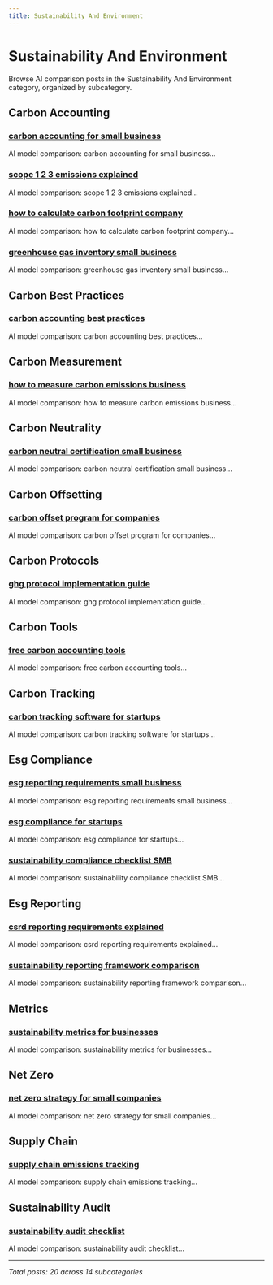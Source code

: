 ```yaml
---
title: Sustainability And Environment
---
```


# Sustainability And Environment

Browse AI comparison posts in the Sustainability And Environment category, organized by subcategory.

## Carbon Accounting

### [carbon accounting for small business](carbon-accounting/chatgpt-vs-deepseek-vs-gemini-carbon-accounting-1676.md)

AI model comparison: carbon accounting for small business...

### [scope 1 2 3 emissions explained](carbon-accounting/chatgpt-vs-gemini-vs-mistral-carbon-accounting-8155.md)

AI model comparison: scope 1 2 3 emissions explained...

### [how to calculate carbon footprint company](carbon-accounting/chatgpt-vs-grok-vs-mistral-carbon-accounting-1555.md)

AI model comparison: how to calculate carbon footprint company...

### [greenhouse gas inventory small business](carbon-accounting/chatgpt-vs-grok-vs-mistral-carbon-accounting-3856.md)

AI model comparison: greenhouse gas inventory small business...

## Carbon Best Practices

### [carbon accounting best practices](carbon-best-practices/deepseek-vs-grok-vs-mistral-carbon-best-practices-6794.md)

AI model comparison: carbon accounting best practices...

## Carbon Measurement

### [how to measure carbon emissions business](carbon-measurement/chatgpt-vs-gemini-vs-grok-carbon-measurement-4491.md)

AI model comparison: how to measure carbon emissions business...

## Carbon Neutrality

### [carbon neutral certification small business](carbon-neutrality/chatgpt-vs-deepseek-vs-grok-carbon-neutrality-7196.md)

AI model comparison: carbon neutral certification small business...

## Carbon Offsetting

### [carbon offset program for companies](carbon-offsetting/deepseek-vs-gemini-vs-mistral-carbon-offsetting-6961.md)

AI model comparison: carbon offset program for companies...

## Carbon Protocols

### [ghg protocol implementation guide](carbon-protocols/deepseek-vs-grok-vs-mistral-carbon-protocols-3768.md)

AI model comparison: ghg protocol implementation guide...

## Carbon Tools

### [free carbon accounting tools](carbon-tools/gemini-vs-grok-vs-mistral-carbon-tools-5886.md)

AI model comparison: free carbon accounting tools...

## Carbon Tracking

### [carbon tracking software for startups](carbon-tracking/chatgpt-vs-claude-vs-mistral-carbon-tracking-3283.md)

AI model comparison: carbon tracking software for startups...

## Esg Compliance

### [esg reporting requirements small business](esg-compliance/chatgpt-vs-deepseek-vs-mistral-esg-compliance-9998.md)

AI model comparison: esg reporting requirements small business...

### [esg compliance for startups](esg-compliance/claude-vs-gemini-vs-grok-esg-compliance-3580.md)

AI model comparison: esg compliance for startups...

### [sustainability compliance checklist SMB](esg-compliance/deepseek-vs-grok-vs-mistral-esg-compliance-3389.md)

AI model comparison: sustainability compliance checklist SMB...

## Esg Reporting

### [csrd reporting requirements explained](esg-reporting/chatgpt-vs-gemini-vs-grok-esg-reporting-6528.md)

AI model comparison: csrd reporting requirements explained...

### [sustainability reporting framework comparison](esg-reporting/deepseek-vs-grok-vs-mistral-esg-reporting-5690.md)

AI model comparison: sustainability reporting framework comparison...

## Metrics

### [sustainability metrics for businesses](metrics/chatgpt-vs-claude-vs-deepseek-metrics-9080.md)

AI model comparison: sustainability metrics for businesses...

## Net Zero

### [net zero strategy for small companies](net-zero/chatgpt-vs-gemini-vs-mistral-net-zero-9427.md)

AI model comparison: net zero strategy for small companies...

## Supply Chain

### [supply chain emissions tracking](supply-chain/chatgpt-vs-deepseek-vs-grok-supply-chain-8499.md)

AI model comparison: supply chain emissions tracking...

## Sustainability Audit

### [sustainability audit checklist](sustainability-audit/chatgpt-vs-gemini-vs-mistral-sustainability-audit-4127.md)

AI model comparison: sustainability audit checklist...

---

*Total posts: 20 across 14 subcategories*
